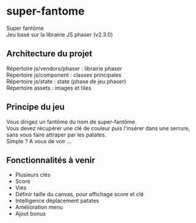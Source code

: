 # super-fantome
Super fantôme  
Jeu basé sur la librairie JS phaser (v2.3.0)

## Architecture du projet
Répertoire js/vendors/phaser : librairie phaser  
Répertoire js/component : classes principales  
Répertoire js/state : state (phase de jeu phaser)  
Répertoire assets : images et tiles

## Principe du jeu
Vous dirigez un fantôme du nom de super-fantôme.  
Vous devez récupérer une clé de couleur puis l'insérer dans une serrure, sans vous faire attraper par les patates.  
Simple ? A vous de voir ...

## Fonctionnalités à venir
- Plusieurs clés
- Score
- Vies
- Définir taille du canvas, pour affichage score et clé
- Intelligence déplacement patates
- Amélioration menu
- Ajout bonus
